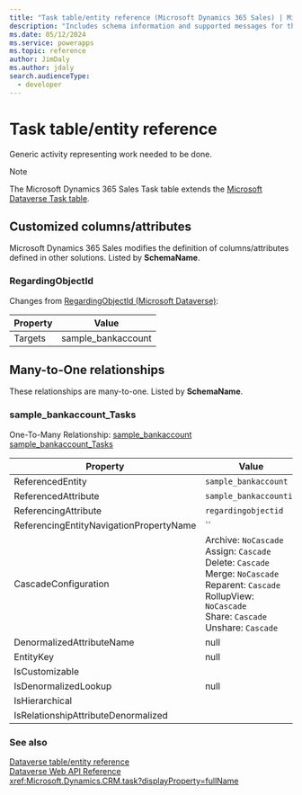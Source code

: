 ```yaml
---
title: "Task table/entity reference (Microsoft Dynamics 365 Sales) | Microsoft Docs"
description: "Includes schema information and supported messages for the Task table/entity with Microsoft Dynamics 365 Sales."
ms.date: 05/12/2024
ms.service: powerapps
ms.topic: reference
author: JimDaly
ms.author: jdaly
search.audienceType: 
  - developer
---
```


# Task table/entity reference

Generic activity representing work needed to be done.

> [!NOTE]
> The Microsoft Dynamics 365 Sales Task table extends the [Microsoft Dataverse Task table](/power-apps/developer/data-platform/reference/entities/task).



## Customized columns/attributes

Microsoft Dynamics 365 Sales
modifies the definition of columns/attributes defined in other solutions. Listed by **SchemaName**.

### <a name="BKMK_RegardingObjectId"></a> RegardingObjectId

Changes from [RegardingObjectId (Microsoft Dataverse)](/power-apps/developer/data-platform/reference/entities/task#BKMK_RegardingObjectId):

|Property|Value|
|---|---|
|Targets|sample_bankaccount|


## Many-to-One relationships

These relationships are many-to-one. Listed by **SchemaName**.

### <a name="BKMK_sample_bankaccount_Tasks"></a> sample_bankaccount_Tasks

One-To-Many Relationship: [sample_bankaccount sample_bankaccount_Tasks](sample_bankaccount.md#BKMK_sample_bankaccount_Tasks)

|Property|Value|
|--------|-----|
|ReferencedEntity|`sample_bankaccount`|
|ReferencedAttribute|`sample_bankaccountid`|
|ReferencingAttribute|`regardingobjectid`|
|ReferencingEntityNavigationPropertyName|``|
|CascadeConfiguration|Archive: `NoCascade`<br />Assign: `Cascade`<br />Delete: `Cascade`<br />Merge: `NoCascade`<br />Reparent: `Cascade`<br />RollupView: `NoCascade`<br />Share: `Cascade`<br />Unshare: `Cascade`|
|DenormalizedAttributeName|null|
|EntityKey|null|
|IsCustomizable||
|IsDenormalizedLookup|null|
|IsHierarchical||
|IsRelationshipAttributeDenormalized||



### See also

[Dataverse table/entity reference](../about-entity-reference.md)  
[Dataverse Web API Reference](/power-apps/developer/data-platform/webapi/reference/about)   
<xref:Microsoft.Dynamics.CRM.task?displayProperty=fullName>
